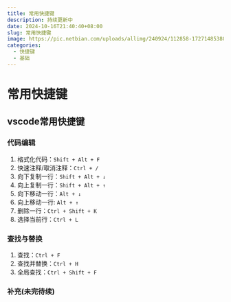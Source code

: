 ```yaml
---
title: 常用快捷键
description: 持续更新中
date: 2024-10-16T21:40:40+08:00
slug: 常用快捷键
image: https://pic.netbian.com/uploads/allimg/240924/112858-172714853802c6.jpg
categories:
  - 快捷键
  - 基础
---
```


# 常用快捷键

## vscode常用快捷键
### 代码编辑
1. 格式化代码：`Shift + Alt + F`
2. 快速注释/取消注释：`Ctrl + /`
3. 向下复制一行：`Shift + Alt + ↓`
4. 向上复制一行：`Shift + Alt + ↑`
5. 向下移动一行：`Alt + ↓`
6. 向上移动一行: `Alt + ↑`
7. 删除一行：`Ctrl + Shift + K`
8. 选择当前行：`Ctrl + L`
### 查找与替换
1. 查找：`Ctrl + F`
2. 查找并替换：`Ctrl + H`
3. 全局查找：`Ctrl + Shift + F`
### 补充(未完待续)
